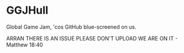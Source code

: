 GGJHull
=======

Global Game Jam, 'cos GitHub blue-screened on us.

ARRAN THERE IS AN ISSUE PLEASE DON'T UPLOAD WE ARE ON IT - Matthew 18:40

